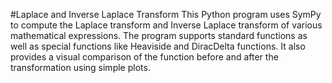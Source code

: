 #Laplace and Inverse Laplace Transform
This Python program uses SymPy to compute the Laplace transform and Inverse Laplace transform of various mathematical expressions. The program supports standard functions as well as special functions like Heaviside and DiracDelta functions. 
It also provides a visual comparison of the function before and after the transformation using simple plots.
